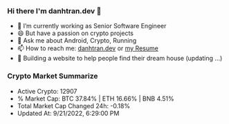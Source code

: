 ### Hi there I'm danhtran.dev 👋

- 🔭 I’m currently working as Senior Software Engineer
- 😄 But have a passion on crypto projects
- 💬 Ask me about Android, Crypto, Running 
- 📫 How to reach me: <a href="https://danhtran.dev" target="_blank">danhtran.dev</a> or <a href="Developer-Resume.pdf" target="_blank">my Resume</a>
- 🌱 Building a website to help people find their dream house (updating ...)

### Crypto Market Summarize
- Active Crypto: 12907
- % Market Cap: BTC 37.84% | ETH 16.66% | BNB 4.51%
- Total Market Cap Changed 24h: -0.18%
- Updated At: 9/21/2022, 6:29:00 PM
